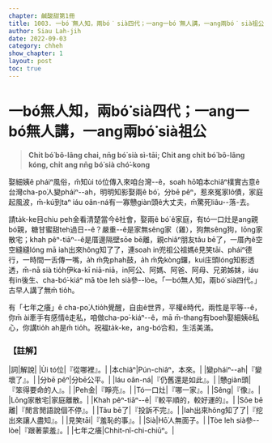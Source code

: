 ```yaml
---
chapter: 鹹酸甜第1冊
title: 1003. 一bó͘無人知，兩bó͘ sià四代；一ang一bó͘無人講，一ang兩bó͘ sià祖公
author: Siau Lah-jih
date: 2022-09-03
category: chheh
show_chapter: 1
layout: post
toc: true
---
```


# 一bó͘無人知，兩bó͘ sià四代；一ang一bó͘無人講，一ang兩bó͘ sià祖公
>**Chi̍t bó͘ bô-lâng chai, nn̄g bó͘ sià sì-tāi; 
Chi̍t ang chi̍t bó͘ bô-lâng kóng, chi̍t ang nn̄g bó͘ sià chó͘-kong**

娶細姨ê pháiⁿ風俗，m̄知ùi tó位傳入來咱台灣--ê，soah hō͘咱本chiâⁿ樸實古意ê台灣cha-po͘人變pháiⁿ--ah，明明知影娶兩ê bó͘，分bē pêⁿ，惹來冤家lô債，家庭起風波，m̄-kú到taⁿ iáu oân-ná有一寡戇giàn頭ê大丈夫，m̄驚死liâu--落-去。

請ta̍k-ke目chiu peh金看清楚當今ê社會，娶兩ê bó͘ ê家庭，有tó一口灶是ang親bó͘親，糖甘蜜甜teh過日--ê？嚴重--ê是家無sêng家（雞），狗無sêng狗，lōng家散宅；khah pêⁿ-tiāⁿ--ê是厝邊隔壁sōe bē離，親chiâⁿ朋友tâu bē了，一厝內ê空空縫縫lóng mā iah出來hông知了了，連soah in兜祖公祖媽ê見笑tāi、pháiⁿ德行，一時間一舌傳一嘴，a̍h m̄免phah鼓，a̍h m̄免kòng鑼，kui庄頭lóng知影透透，m̄-nā sià tio̍h伊ka-kī niā-niā，in阿公、阿媽、阿爸、阿母、兄弟姊妹，iáu有in後生、cha-bó͘-kiáⁿ mā tòe leh sià參--lòe。「一bó͘無人知，兩bó͘ sià四代。」古早人講了無m̄ tio̍h。

有「七年之癢」ê cha-po͘人tio̍h覺醒，自由ê世界，平權ê時代，兩性是平等--ê，你m̄ ài牽手有感情ê走私，咱做cha-po͘-kiáⁿ--ê，mā m̄-thang有boeh娶細姨ê私心，你講tio̍h ah是m̄ tio̍h。祝福ta̍k-ke，ang-bó͘合和，生活美滿。

### 【註解】

|詞|解說|
|Ùi tó位|『從哪裡』。|
|本chiâⁿ|Pún-chiâⁿ，本來。|
|變pháiⁿ--ah|『變壞了』。|
|分bē pêⁿ|分bē公平。|
|Iáu oân-ná|『仍舊還是如此』。|
|戇giàn頭|『笨得要命的人』。|
|Peh金|『睜亮』。|
|Tó一口灶|『哪一家』。|
|Sêng|『像』。|
|Lōng家散宅|家庭離散。|
|Khah pêⁿ-tiāⁿ--ê|『較平順的，較好運的』。|
|Sōe bē離|『閒言閒語說個不停』。|
|Tâu bē了|『投訴不完』。|
|Iah出來hông知了了|『挖出來讓人盡知』。|
|見笑tāi|『羞恥的事』。|
|Sià|Hō͘人無面子。|
|Tòe leh sià參--lòe|『跟著蒙羞』。|
|七年之癢|Chhit-nî-chi-chiūⁿ。|
